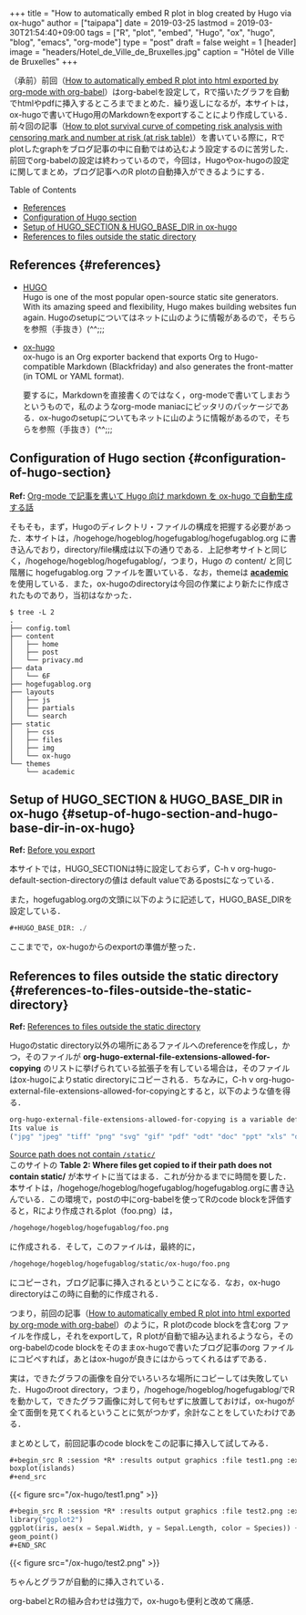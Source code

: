 +++
title = "How to automatically embed R plot in blog created by Hugo via ox-hugo"
author = ["taipapa"]
date = 2019-03-25
lastmod = 2019-03-30T21:54:40+09:00
tags = ["R", "plot", "embed", "Hugo", "ox", "hugo", "blog", "emacs", "org-mode"]
type = "post"
draft = false
weight = 1
[header]
  image = "headers/Hotel_de_Ville_de_Bruxelles.jpg"
  caption = "Hôtel de Ville de Bruxelles"
+++

（承前）前回（[How to automatically embed R plot into html exported by org-mode with org-babel](../ExportRplot)）はorg-babelを設定して，Rで描いたグラフを自動でhtmlやpdfに挿入するところまでまとめた．繰り返しになるが，本サイトは，ox-hugoで書いてHugo用のMarkdownをexportすることにより作成している．前々回の記事（[How to plot survival curve of competing risk analysis with censoring mark and number at risk (at risk table)](../prodlim)）を書いている際に，Rでplotしたgraphをブログ記事の中に自動ではめ込むよう設定するのに苦労した．前回でorg-babelの設定は終わっているので，今回は，Hugoやox-hugoの設定に関してまとめ，ブログ記事へのR plotの自動挿入ができるようにする．

<div class="ox-hugo-toc toc">
<div></div>

<div class="heading">Table of Contents</div>

- [References](#references)
- [Configuration of Hugo section](#configuration-of-hugo-section)
- [Setup of HUGO\_SECTION & HUGO\_BASE\_DIR in ox-hugo](#setup-of-hugo-section-and-hugo-base-dir-in-ox-hugo)
- [References to files outside the static directory](#references-to-files-outside-the-static-directory)

</div>
<!--endtoc-->


## References {#references}

-   [HUGO](https://gohugo.io)  <br />
    Hugo is one of the most popular open-source static site generators. With its amazing speed and flexibility, Hugo makes building websites fun again. Hugoのsetupについてはネットに山のように情報があるので，そちらを参照（手抜き）(^^;;;
-   [ox-hugo](https://ox-hugo.scripter.co)  <br />
    ox-hugo is an Org exporter backend that exports Org to Hugo-compatible Markdown (Blackfriday) and also generates the front-matter (in TOML or YAML format).

    要するに，Markdownを直接書くのではなく，org-modeで書いてしまおうというもので，私のようなorg-mode maniacにピッタリのパッケージである．ox-hugoのsetupについてもネットに山のように情報があるので，そちらを参照（手抜き）(^^;;;


## Configuration of Hugo section {#configuration-of-hugo-section}

**Ref:** [Org-mode で記事を書いて Hugo 向け markdown を ox-hugo で自動生成する話](https://sfus.net/blog/2018/12/org-mode-with-ox-hugo/)

そもそも，まず，Hugoのディレクトリ・ファイルの構成を把握する必要があった．本サイトは，/hogehoge/hogeblog/hogefugablog/hogefugablog.org に書き込んでおり，directory/file構成は以下の通りである．上記参考サイトと同じく，/hogehoge/hogeblog/hogefugablog/，つまり，Hugo の content/ と同じ階層に hogefugablog.org ファイルを置いている．なお，themeは [**academic**](https://themes.gohugo.io/academic/) を使用している．また，ox-hugoのdirectoryは今回の作業により新たに作成されたものであり，当初はなかった．

```shell
$ tree -L 2
.
├── config.toml
├── content
│   ├── home
│   ├── post
│   └── privacy.md
├── data
│   └── 6F
├── hogefugablog.org
├── layouts
│   ├── js
│   ├── partials
│   └── search
├── static
│   ├── css
│   ├── files
│   ├── img
│   └── ox-hugo
└── themes
    └── academic
```


## Setup of HUGO\_SECTION & HUGO\_BASE\_DIR in ox-hugo {#setup-of-hugo-section-and-hugo-base-dir-in-ox-hugo}

**Ref:** [Before you export](https://ox-hugo.scripter.co/doc/usage/#before-you-export)

本サイトでは，HUGO\_SECTIONは特に設定しておらず，C-h v org-hugo-default-section-directoryの値は default valueであるpostsになっている．

また，hogefugablog.orgの文頭に以下のように記述して，HUGO\_BASE\_DIRを設定している．

```lisp
#+HUGO_BASE_DIR: ./
```

ここまでで，ox-hugoからのexportの準備が整った．


## References to files outside the static directory {#references-to-files-outside-the-static-directory}

**Ref:** [References to files outside the static directory](https://ox-hugo.scripter.co/doc/image-links/#references-to-files-outside-the-static-directory)

Hugoのstatic directory以外の場所にあるファイルへのreferenceを作成し，かつ，そのファイルが **org-hugo-external-file-extensions-allowed-for-copying** のリストに挙げられている拡張子を有している場合は，そのファイルはox-hugoによりstatic directoryにコピーされる．ちなみに，C-h v org-hugo-external-file-extensions-allowed-for-copyingとすると，以下のような値を得る．

```lisp
org-hugo-external-file-extensions-allowed-for-copying is a variable defined in ‘ox-hugo.el’.
Its value is
("jpg" "jpeg" "tiff" "png" "svg" "gif" "pdf" "odt" "doc" "ppt" "xls" "docx" "pptx" "xlsx")
```

[Source path does not contain `/static/`](https://ox-hugo.scripter.co/doc/image-links/#source-path-does-not-contain-static)    <br />
このサイトの **Table 2: Where files get copied to if their path does not contain static/** が本サイトに当てはまる．これが分かるまでに時間を要した．本サイトは，/hogehoge/hogeblog/hogefugablog/hogefugablog.orgに書き込んでいる．この環境で，postの中にorg-babelを使ってRのcode blockを評価すると，Rにより作成されるplot（foo.png）は，

```lisp
/hogehoge/hogeblog/hogefugablog/foo.png
```

に作成される．そして，このファイルは，最終的に，

```lisp
/hogehoge/hogeblog/hogefugablog/static/ox-hugo/foo.png
```

にコピーされ，ブログ記事に挿入されるということになる．なお，ox-hugo directoryはこの時に自動的に作成される．

つまり，前回の記事（[How to automatically embed R plot into html exported by org-mode with org-babel](../ExportRplot)）のように，R plotのcode blockを含むorg ファイルを作成し，それをexportして，R plotが自動で組み込まれるようなら，そのorg-babelのcode blockをそのままox-hugoで書いたブログ記事のorg ファイルにコピペすれば，あとはox-hugoが良きにはからってくれるはずである．

実は，できたグラフの画像を自分でいろいろな場所にコピーしては失敗していた．Hugoのroot directory，つまり，/hogehoge/hogeblog/hogefugablog/でRを動かして，できたグラフ画像に対して何もせずに放置しておけば，ox-hugoが全て面倒を見てくれるということに気がつかず，余計なことをしていたわけである．

まとめとして，前回記事のcode blockをこの記事に挿入して試してみる．

```lisp
#+begin_src R :session *R* :results output graphics :file test1.png :exports both
boxplot(islands)
#+end_src
```

{{< figure src="/ox-hugo/test1.png" >}}

```lisp
#+begin_src R :session *R* :results output graphics :file test2.png :exports both
library("ggplot2")
ggplot(iris, aes(x = Sepal.Width, y = Sepal.Length, color = Species)) +
geom_point()
#+END_SRC
```

{{< figure src="/ox-hugo/test2.png" >}}

ちゃんとグラフが自動的に挿入されている．

org-babelとRの組み合わせは強力で，ox-hugoも便利と改めて痛感．
